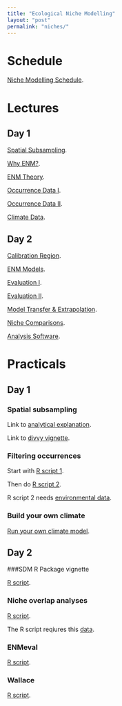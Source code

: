 ```yaml
---
title: "Ecological Niche Modelling"
layout: "post" 
permalink: "niches/"
---
```


# Schedule

[Niche Modelling Schedule](https://www.dropbox.com/s/ciz8bsbls65grwb/Schedule_ENM_Workshop.pdf?dl=0).

# Lectures 

## Day 1
[Spatial Subsampling](https://www.dropbox.com/s/jmxcilw9cibswg7/0.%20Spatially%20standardized%20subsampling.pdf?dl=0).

[Why ENM?](https://www.dropbox.com/s/fuiadgbylphuak3/1.%20Why%20do%20ENM.pdf?dl=0).

[ENM Theory](https://www.dropbox.com/s/lsxnhgoe8jv4daj/2.%20ENM%20Theory.pdf?dl=0).

[Occurrence Data I](https://www.dropbox.com/s/ihuynkw1qzlgfzg/3.%20Occurrence%20data%20I.pdf?dl=0).

[Occurrence Data II](https://www.dropbox.com/s/uy9oyoi7iwmsaxq/4.%20Occurrence%20data%20II.pdf?dl=0).

[Climate Data](https://www.dropbox.com/s/ufei64ait4gqelo/5.%20Climate%20Data.pdf?dl=0).

## Day 2

[Calibration Region](https://www.dropbox.com/s/i3soh1x4zkrmd6d/6.%20Calibration%20region.pdf?dl=0).

[ENM Models](https://www.dropbox.com/s/u3hlxv83a8awm96/7.%20ENM%20models.pdf?dl=0).

[Evaluation I](https://www.dropbox.com/s/r22vz51yqcrj11v/8.%20Evaluation%20I.pdf?dl=0).

[Evaluation II](https://www.dropbox.com/s/40be9q02ax3dulu/9.%20Evaluation%20II.pdf?dl=0).

[Model Transfer & Extrapolation](https://www.dropbox.com/s/mkmclxwsl4lhia6/10.%20Model%20transfer%20%26%20extrapolation.pdf?dl=0).

[Niche Comparisons](https://www.dropbox.com/s/2dlv4b61lc8dp4g/11.%20Niche%20comparisons.pdf?dl=0).

[Analysis Software](https://www.dropbox.com/s/6ijyyesdjrx3kv1/12.%20Analysis%20Packages.pdf?dl=0).

# Practicals

## Day 1

### Spatial subsampling 

Link to [analytical explanation](https://www.dropbox.com/s/xh516ls03phg9i3/how-subsampling-works_2022-05-04.pdf?dl=0).

Link to [divvy vignette](https://www.dropbox.com/s/g5c7hbdjp86hu20/divvy-vignette.html?dl=0).

### Filtering occurrences 

Start with [R script 1](https://www.dropbox.com/s/kh4r0h06dc6arhc/1.%20FilterGeographically_spThin.R?dl=0).

Then do [R script 2](https://www.dropbox.com/s/8v36rdarfmh0x6h/2.%20FilterEnvironmentally.R?dl=0).

R script 2 needs [environmental data](https://www.dropbox.com/s/5ey5lp15llf6brs/EnvData.zip?dl=0).

### Build your own climate 

[Run your own climate model](http://www.buildyourownearth.com).

## Day 2

###SDM R Package vignette 

[R script](https://www.dropbox.com/s/flbdpnoksmde0vd/sdm%20practical.R?dl=0).

### Niche overlap analyses

[R script](https://www.dropbox.com/s/dntzstcxcysfrpl/Niche%20overlap.R?dl=0). 

The R script reqiures this [data](https://www.dropbox.com/sh/79gbgth3hou3uri/AAAd-0N4X9KNon6LQ8AgfOBJa?dl=0).

### ENMeval 

[R script](https://www.dropbox.com/s/bcnn4qx8imb163c/ENMeval.R?dl=0).

### Wallace 

[R script](https://www.dropbox.com/s/bk0uc04ajvkudyb/Wallace.R?dl=0).


